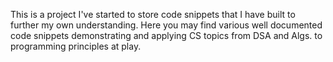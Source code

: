 This is a project I've started to store code snippets that I have built to further my own understanding. Here you may find various well documented code snippets demonstrating and applying CS topics from DSA and Algs. to programming principles at play.
